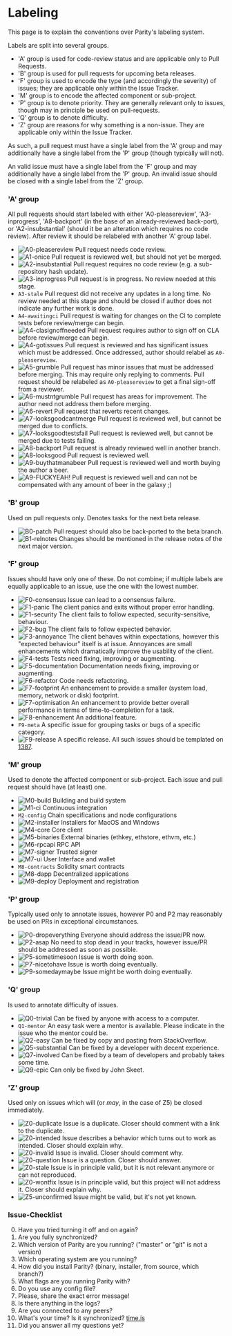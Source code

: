 # Labeling

This page is to explain the conventions over Parity's labeling system.

Labels are split into several groups.

- 'A' group is used for code-review status and are applicable only to Pull Requests.
- 'B' group is used for pull requests for upcoming beta releases.
- 'F' group is used to encode the type (and accordingly the severity) of issues; they are applicable only within the Issue Tracker.
- 'M' group is to encode the affected component or sub-project.
- 'P' group is to denote priority. They are generally relevant only to issues, though may in principle be used on pull-requests.
- 'Q' group is to denote difficulty.
- 'Z' group are reasons for why something is a non-issue. They are applicable only within the Issue Tracker.

As such, a pull request must have a single label from the 'A' group and may additionally have a single label from the 'P' group (though typically will not).

An valid issue must have a single label from the 'F' group and may additionally have a single label from the 'P' group. An invalid issue should be closed with a single label from the 'Z' group.

### 'A' group

All pull requests should start labeled with either 'A0-pleasereview', 'A3-inprogress', 'A8-backport' (in the base of an already-reviewed back-port), or 'A2-insubstantial' (should it be an alteration which requires no code review). After review it should be relabeled with another 'A' group label.

- ![A0-pleasereview](http://i.imgur.com/8lr1M4r.png) Pull request needs code review.
- ![A1-onice](http://i.imgur.com/xZ9YJvB.png) Pull request is reviewed well, but should not yet be merged.
- ![A2-insubstantial](http://i.imgur.com/xPahkpz.png) Pull request requires no code review (e.g. a sub-repository hash update).
- ![A3-inprogress](http://i.imgur.com/rQbszDc.png) Pull request is in progress. No review needed at this stage.
- `A3-stale` Pull request did not receive any updates in a long time. No review needed at this stage and should be closed if author does not indicate any further work is done.
- `A4-awaitingci` Pull request is waiting for changes on the CI to complete tests before review/merge can begin.
- ![A4-clasignoffneeded](http://i.imgur.com/QSNNtk0.png) Pull request requires author to sign off on CLA before review/merge can begin.
- ![A4-gotissues](http://i.imgur.com/fUyJ8PO.png) Pull request is reviewed and has significant issues which must be addressed. Once addressed, author should relabel as `A0-pleasereview`.
- ![A5-grumble](http://i.imgur.com/fD1vO9N.png) Pull request has minor issues that must be addressed before merging. This may require only replying to comments. Pull request should be relabeled as `A0-pleasereview` to get a final sign-off from a reviewer.
- ![A6-mustntgrumble](http://i.imgur.com/hGDrT93.png) Pull request has areas for improvement. The author need not address them before merging.
- ![A6-revert](http://i.imgur.com/0EILx22.png) Pull request that reverts recent changes.
- ![A7-looksgoodcantmerge](http://i.imgur.com/3yYImuZ.png) Pull request is reviewed well, but cannot be merged due to conflicts.
- ![A7-looksgoodtestsfail](http://i.imgur.com/4APg6fE.png) Pull request is reviewed well, but cannot be merged due to tests failing.
- ![A8-backport](http://i.imgur.com/VnFVyWk.png) Pull request is already reviewed well in another branch.
- ![A8-looksgood](http://i.imgur.com/XfRlSzA.png) Pull request is reviewed well.
- ![A9-buythatmanabeer](http://i.imgur.com/MycyedU.png) Pull request is reviewed well and worth buying the author a beer.
- ![A9-FUCKYEAH!](http://i.imgur.com/HZQeL2M.png) Pull request is reviewed well and can not be compensated with any amount of beer in the galaxy ;)

### 'B' group

Used on pull requests only. Denotes tasks for the next beta release.

- ![B0-patch](http://i.imgur.com/WVij4kk.png) Pull request should also be back-ported to the beta branch.
- ![B1-relnotes](http://i.imgur.com/eFiTrqa.png) Changes should be mentioned in the release notes of the next major version.

### 'F' group

Issues should have only one of these. Do not combine; if multiple labels are equally applicable to an issue, use the one with the lowest number.

- ![F0-consensus](http://i.imgur.com/IiVrLJn.png)  Issue can lead to a consensus failure.
- ![F1-panic](http://i.imgur.com/PvDKeCe.png) The client panics and exits without proper error handling.
- ![F1-security](http://i.imgur.com/0PrqmGX.png) The client fails to follow expected, security-sensitive, behaviour.
- ![F2-bug](http://i.imgur.com/EJhD1MQ.png) The client fails to follow expected behavior.
- ![F3-annoyance](http://i.imgur.com/Zsd8zxB.png) The client behaves within expectations, however this "expected behaviour" itself is at issue. Annoyances are small enhancements which dramatically improve the usability of the client.
- ![F4-tests](http://i.imgur.com/jFiH84M.png) Tests need fixing, improving or augmenting.
- ![F5-documentation](http://i.imgur.com/iYgnzcd.png) Documentation needs fixing, improving or augmenting.
- ![F6-refactor](http://i.imgur.com/HCloAwV.png) Code needs refactoring.
- ![F7-footprint](http://i.imgur.com/lE1ESzo.png) An enhancement to provide a smaller (system load, memory, network or disk) footprint.
- ![F7-optimisation](http://i.imgur.com/DNym8en.png) An enhancement to provide better overall performance in terms of time-to-completion for a task.
- ![F8-enhancement](http://i.imgur.com/ziRfEiW.png) An additional feature.
- `F9-meta` A specific issue for grouping tasks or bugs of a specific category.
- ![F9-release](http://i.imgur.com/zl4BiqW.png) A specific release. All such issues should be templated on [1387](https://github.com/paritytech/parity/issues/1387).

### 'M' group

Used to denote the affected component or sub-project. Each issue and pull request should have (at least) one.

- ![M0-build](http://i.imgur.com/vGzi4al.png) Building and build system
- ![M1-ci](http://i.imgur.com/KzZMc2p.png) Continuous integration
- `M2-config` Chain specifications and node configurations
- ![M2-installer](http://i.imgur.com/9nEQ4RW.png) Installers for MacOS and Windows
- ![M4-core](http://i.imgur.com/Pf9himB.png) Core client
- ![M5-binaries](http://i.imgur.com/W5ECLIM.png) External binaries (ethkey, ethstore, ethvm, etc.)
- ![M6-rpcapi](http://i.imgur.com/kZGX67C.png) RPC API
- ![M7-signer](http://i.imgur.com/FlogNRD.png) Trusted signer
- ![M7-ui](http://i.imgur.com/bTvS99W.png) User Interface and wallet
- `M8-contracts` Solidity smart contracts
- ![M8-dapp](http://i.imgur.com/LgIN8xw.png) Decentralized applications
- ![M9-deploy](http://i.imgur.com/C2GsjWb.png) Deployment and registration

### 'P' group

Typically used only to annotate issues, however P0 and P2 may reasonably be used on PRs in exceptional circumstances.

- ![P0-dropeverything](http://i.imgur.com/GW63MgN.png) Everyone should address the issue/PR now.
- ![P2-asap](http://i.imgur.com/Lqi1wHj.png) No need to stop dead in your tracks, however issue/PR should be addressed as soon as possible.
- ![P5-sometimesoon](http://i.imgur.com/HI0gW9B.png) Issue is worth doing soon.
- ![P7-nicetohave](http://i.imgur.com/WlcjjSv.png) Issue is worth doing eventually.
- ![P9-somedaymaybe](http://i.imgur.com/r9qQFId.png) Issue might be worth doing eventually.

### 'Q' group

Is used to annotate difficulty of issues.

- ![Q0-trivial](http://i.imgur.com/K8BWrSm.png) Can be fixed by anyone with access to a computer.
- `Q1-mentor` An easy task were a mentor is available. Please indicate in the issue who the mentor could be.
- ![Q2-easy](http://i.imgur.com/CTJ9eVc.png) Can be fixed by copy and pasting from StackOverflow.
- ![Q5-substantial](http://i.imgur.com/HdotN9f.png) Can be fixed by a developer with decent experience.
- ![Q7-involved](http://i.imgur.com/OSQ0tc6.png) Can be fixed by a team of developers and probably takes some time.
- ![Q9-epic](http://i.imgur.com/Q3mBYJy.png) Can only be fixed by John Skeet.

### 'Z' group

Used only on issues which will (or _may_, in the case of Z5) be closed immediately.

- ![Z0-duplicate](http://i.imgur.com/SBxVhGd.png) Issue is a duplicate. Closer should comment with a link to the duplicate.
- ![Z0-intended](http://i.imgur.com/qbfIlvR.png) Issue describes a behavior which turns out to work as intended. Closer should explain why.
- ![Z0-invalid](http://i.imgur.com/dOX7QyV.png) Issue is invalid. Closer should comment why.
- ![Z0-question](http://i.imgur.com/EN3xLJn.png) Issue is a question. Closer should answer.
- ![Z0-stale](http://i.imgur.com/Ds2ZUIl.png) Issue is in principle valid, but it is not relevant anymore or can not reproduced.
- ![Z0-wontfix](http://i.imgur.com/pPJTV2h.png) Issue is in principle valid, but this project will not address it. Closer should explain why.
- ![Z5-unconfirmed](http://i.imgur.com/X747d5L.png) Issue might be valid, but it's not yet known.

### Issue-Checklist

0. Have you tried turning it off and on again?
1. Are you fully synchronized?
2. Which version of Parity are you running? ("master" or "git" is not a version)
3. Which operating system are you running?
4. How did you install Parity? (binary, installer, from source, which branch?)
5. What flags are you running Parity with?
6. Do you use any config file?
7. Please, share the exact error message!
8. Is there anything in the logs?
9. Are you connected to any peers?
0. What's your time? Is it synchronized? [time.is](https://time.is)
1. Did you answer all my questions yet?
